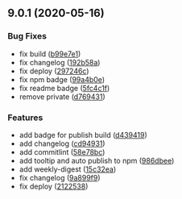 ## 9.0.1 (2020-05-16)


### Bug Fixes

* fix build ([b99e7e1](https://github.com/ueqt/uma/commit/b99e7e1339f6b4eb2fcf931aaeb2c24d2ea64e1f))
* fix changelog ([192b58a](https://github.com/ueqt/uma/commit/192b58a35f3bd8b7c75b89c01ba967ca9dd9db60))
* fix deploy ([297246c](https://github.com/ueqt/uma/commit/297246c8c25ddb1dbd0c561771055a03b38fa3fb))
* fix npm badge ([99a4b0e](https://github.com/ueqt/uma/commit/99a4b0eccab460203bc06e3627c1966cd29931d5))
* fix readme badge ([5fc4c1f](https://github.com/ueqt/uma/commit/5fc4c1f12761470a99915ac5f569f2c5951f3d77))
* remove private ([d769431](https://github.com/ueqt/uma/commit/d769431d7a2c2287effa34d73538b3506483976b))


### Features

* add badge for publish build ([d439419](https://github.com/ueqt/uma/commit/d439419280626033fe66b14fc64e412c0453cb51))
* add changelog ([cd94931](https://github.com/ueqt/uma/commit/cd94931e42c2d877503363597b8d66e3d7fecaae))
* add commitlint ([58e78bc](https://github.com/ueqt/uma/commit/58e78bcf2129325bc396d5c8fefe6a66424bcde6))
* add tooltip and auto publish to npm ([986dbee](https://github.com/ueqt/uma/commit/986dbeefb210bb054a8fa4d9f1ec5e050aabb4de))
* add weekly-digest ([15c32ea](https://github.com/ueqt/uma/commit/15c32ead88dd37e683c661ed0b5e50c4d6e7d45b))
* fix changelog ([9a899f9](https://github.com/ueqt/uma/commit/9a899f98328e5507cc0db14bc9006ca09810aeab))
* fix deploy ([2122538](https://github.com/ueqt/uma/commit/2122538de10ebf44545613d087145ffac971f71b))




